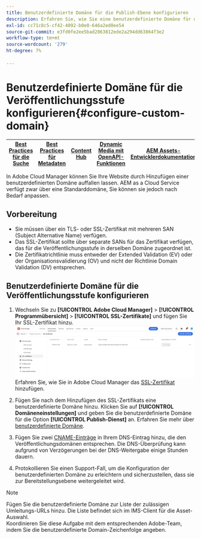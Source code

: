 ```yaml
---
title: Benutzerdefinierte Domäne für die Publish-Ebene konfigurieren
description: Erfahren Sie, wie Sie eine benutzerdefinierte Domäne für die Veröffentlichungsstufe in Adobe Cloud Manager konfigurieren.
exl-id: cc71c8c5-cf42-4092-b0e0-646a2ed0ee54
source-git-commit: e3fd0fe2ee5bad2863812ede2a294dd63864f3e2
workflow-type: tm+mt
source-wordcount: '279'
ht-degree: 7%

---
```


# Benutzerdefinierte Domäne für die Veröffentlichungsstufe konfigurieren{#configure-custom-domain}

| [Best Practices für die Suche](/help/assets/search-best-practices.md) | [Best Practices für Metadaten](/help/assets/metadata-best-practices.md) | [Content Hub](/help/assets/product-overview.md) | [Dynamic Media mit OpenAPI-Funktionen](/help/assets/dynamic-media-open-apis-overview.md) | [AEM Assets-Entwicklerdokumentation](https://developer.adobe.com/experience-cloud/experience-manager-apis/) |
| ------------- | --------------------------- |---------|----|-----|

In Adobe Cloud Manager können Sie Ihre Website durch Hinzufügen einer benutzerdefinierten Domäne auffallen lassen. AEM as a Cloud Service verfügt zwar über eine Standarddomäne, Sie können sie jedoch nach Bedarf anpassen.

## Vorbereitung

* Sie müssen über ein TLS- oder SSL-Zertifikat mit mehreren SAN (Subject Alternative Name) verfügen.
* Das SSL-Zertifikat sollte über separate SANs für das Zertifikat verfügen, das für die Veröffentlichungsstufe in derselben Domäne zugeordnet ist.
* Die Zertifikatrichtlinie muss entweder der Extended Validation (EV) oder der Organisationsvalidierung (OV) und nicht der Richtlinie Domain Validation (DV) entsprechen.


## Benutzerdefinierte Domäne für die Veröffentlichungsstufe konfigurieren

1. Wechseln Sie zu **[!UICONTROL Adobe Cloud Manager]** > **[!UICONTROL Programmübersicht]** > **[!UICONTROL SSL-Zertifikate]** und fügen Sie Ihr SSL-Zertifikat hinzu.
   ![image](/help/assets/assets/ssl-certificate.png)
Erfahren Sie, wie Sie in Adobe Cloud Manager das [SSL-Zertifikat](/help/implementing/cloud-manager/managing-ssl-certifications/add-ssl-certificate.md) hinzufügen.

1. Fügen Sie nach dem Hinzufügen des SSL-Zertifikats eine benutzerdefinierte Domäne hinzu. Klicken Sie auf **[!UICONTROL Domäneneinstellungen]** und geben Sie die benutzerdefinierte Domäne für die Option **[!UICONTROL Publish-Dienst]** an.
Erfahren Sie mehr über [benutzerdefinierte Domäne](/help/implementing/cloud-manager/custom-domain-names/add-custom-domain-name.md).

1. Fügen Sie zwei [CNAME-Einträge](/help/implementing/cloud-manager/custom-domain-names/add-custom-domain-name.md) in Ihrem DNS-Eintrag hinzu, die den Veröffentlichungsdomänen entsprechen.
Die DNS-Überprüfung kann aufgrund von Verzögerungen bei der DNS-Weitergabe einige Stunden dauern.

1. Protokollieren Sie einen Support-Fall, um die Konfiguration der benutzerdefinierten Domäne zu erleichtern und sicherzustellen, dass sie zur Bereitstellungsebene weitergeleitet wird.

>[!NOTE]
>
>Fügen Sie die benutzerdefinierte Domäne zur Liste der zulässigen Umleitungs-URLs hinzu. Die Liste befindet sich im IMS-Client für die Asset-Auswahl.<br>Koordinieren Sie diese Aufgabe mit dem entsprechenden Adobe-Team, indem Sie die benutzerdefinierte Domain-Zeichenfolge angeben.
